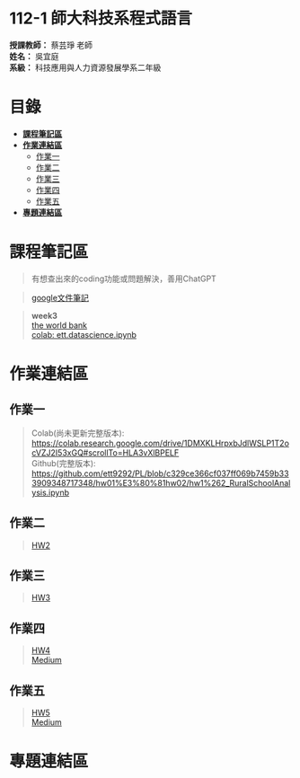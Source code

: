 # **112-1 師大科技系程式語言**  
**授課教師：** 蔡芸琤 老師  
**姓名：** 吳宜庭  
**系級：** 科技應用與人力資源發展學系二年級 
  
# 目錄
* [**課程筆記區**](https://github.com/ett9292/PL#課程筆記區)    
* [**作業連結區**](https://github.com/ett9292/PL#作業連結區)  
  * [作業一](https://github.com/ett9292/PL#作業一)  
  * [作業二](https://github.com/ett9292/PL#作業二)
  * [作業三](https://github.com/ett9292/PL#作業三)
  * [作業四](https://github.com/ett9292/PL#作業四)
  * [作業五](https://github.com/ett9292/PL#作業五)
* [**專題連結區**](https://github.com/ett9292/PL#專題連結區)

# 課程筆記區 
  > 有想查出來的coding功能或問題解決，善用ChatGPT

  > [google文件筆記](https://docs.google.com/document/d/1waQLKYFtAfLIPRl1JR8s3REN9ELs-ezkZIDmjdKaFfA/edit)
  
  > **week3**  
    [the world bank](https://data.worldbank.org/topic/education)  
    [colab: ett.datascience.ipynb](https://colab.research.google.com/drive/1ZJk6U2XXQeEj4MVeH_-MzJXrMZ43Huoc#scrollTo=O0nzGW5_51zh)  
# 作業連結區 
## 作業一
  >Colab(尚未更新完整版本): <https://colab.research.google.com/drive/1DMXKLHrpxbJdlWSLP1T2ocVZJ2I53xGQ#scrollTo=HLA3vXlBPELF>  
  >Github(完整版本): <https://github.com/ett9292/PL/blob/c329ce366cf037ff069b7459b333909348717348/hw01%E3%80%81hw02/hw1%262_RuralSchoolAnalysis.ipynb>  
## 作業二
  >[HW2](https://github.com/ett9292/PL/blob/c329ce366cf037ff069b7459b333909348717348/hw01%E3%80%81hw02/hw1%262_RuralSchoolAnalysis.ipynb)
## 作業三
  >[HW3](https://github.com/ett9292/PL/blob/main/HW3/ptt.ipynb)
## 作業四
  >[HW4](https://github.com/ett9292/PL/tree/main/HW4)  
  >[Medium](https://medium.com/@yiting2790/ptt%E6%A3%92%E7%90%83%E6%9D%BF%E7%88%AC%E8%9F%B2-97d4e32dea80)
## 作業五
  >[HW5](https://github.com/ett9292/PL/tree/main/HW5)  
  >[Medium](https://medium.com/@yiting2790/it%E9%82%A6%E5%B9%AB%E5%BF%99%E6%96%87%E5%AD%97%E6%8E%A2%E5%8B%98-81e70dca424b)
# 專題連結區

